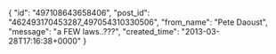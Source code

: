  {
   "id": "497108643658406",
   "post_id": "462493170453287_497054310330506",
   "from_name": "Pete Daoust",
   "message": "a FEW laws..???",
   "created_time": "2013-03-28T17:16:38+0000"
 }
